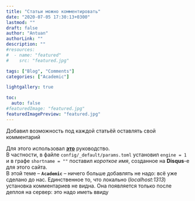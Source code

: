 ```yaml
---
title: "Статьи можно комментировать"
date: "2020-07-05 17:30:13+0300"
lastmod: ""
draft: false
author: "Antuan"
authorLink: ""
description: ""
#resources:
#  - name: "featured"
#    src: "featured.jpg"

tags: ["Blog", "Comments"]
categories: ["Academic"]

lightgallery: true

toc:
  auto: false
#featuredImage: "featured.jpg"
featuredImagePreview: "featured.jpg"  
---
```


Добавил возможность под каждой статьёй оставлять свой комментарий
<!--more-->
Для этого использовал [**это**](https://sourcethemes.com/academic/docs/customization/#comments) руководство.  
В частности, в файле `config/_default/params.toml` установил `engine = 1` и в графе `shortname = ""` поставил *короткое имя*, созданное на **Disqus**-e для этого сайта.  
В этой теме – **`Academic`** – ничего больше добавлять не надо: всё уже сделано до нас. Единственное то, что локально (*localhost:1313*) установка комментариев не видна. Она появляется только после деплоя на сервер: это надо иметь ввиду
